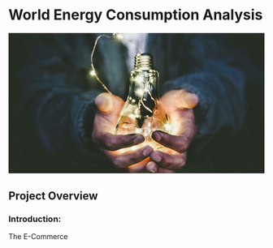 # World Energy Consumption Analysis
![](images/World_Energy_Consumption_Photo.jpg)


## Project Overview
### Introduction:
The E-Commerce
